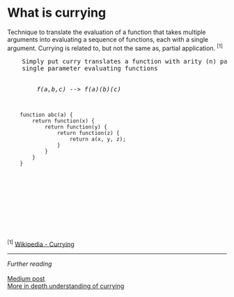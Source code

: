 <h1>What is currying</h1>
<p>
    Technique to translate the evaluation of a function that takes
    multiple arguments into evaluating a sequence of functions,
    each with a single argument. Currying is related to,
    but not the same as, partial application. <sup>[1]</sup>
</p>
<pre>
    Simply put curry translates a function with arity (n) parameters to
    single parameter evaluating functions <br/>
    <i>
        f(a,b,c) --> f(a)(b)(c)
    </i>
</pre>
<code>
    function abc(a) {
        return function(x) {
            return function(y) {
                return function(z) {
                    return a(x, y, z);
                }
            }
        }
    }
</code><br/><br/><br/><br/><br/><br/><br/><br/><br/>








<sup>[1]</sup> <a href="https://en.wikipedia.org/wiki/Currying"> Wikipedia - Currying</a>
<hr/>
<em>Further reading</em><br/><br/>
<a href="https://medium.com/javascript-scene/master-the-javascript-interview-what-is-functional-programming-7f218c68b3a0"> Medium post</a>
<br/><a href="http://2ality.com/2017/11/currying-in-js.html"> More in depth understanding of currying</a>
